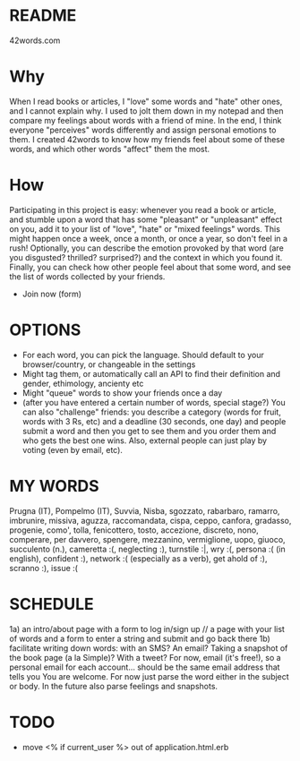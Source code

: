 README
======

42words.com

Why
===

When I read books or articles, I "love" some words and "hate" other ones, and I cannot explain why.
I used to jolt them down in my notepad and then compare my feelings about words with a friend of mine.
In the end, I think everyone "perceives" words differently and assign personal emotions to them.
I created 42words to know how my friends feel about some of these words, and which other words "affect" them the most.

How
===

Participating in this project is easy: whenever you read a book or article, and stumble upon a word that has some "pleasant" or "unpleasant" effect on you, add it to your list of "love", "hate" or "mixed feelings" words. This might happen once a week, once a month, or once a year, so don't feel in a rush!
Optionally, you can describe the emotion provoked by that word (are you disgusted? thrilled? surprised?) and the context in which you found it.
Finally, you can check how other people feel about that some word, and see the list of words collected by your friends.

* Join now (form)



OPTIONS
=======

* For each word, you can pick the language. Should default to your browser/country, or changeable in the settings
* Might tag them, or automatically call an API to find their definition and gender, ethimology, ancienty etc
* Might "queue" words to show your friends once a day
* (after you have entered a certain number of words, special stage?) You can also "challenge" friends: you describe a category (words for fruit, words with 3 Rs, etc) and a deadline (30 seconds, one day) and people submit a word and then you get to see them and you order them and who gets the best one wins. Also, external people can just play by voting (even by email, etc).


MY WORDS
========

Prugna (IT), Pompelmo (IT), Suvvia, Nisba, sgozzato, rabarbaro, ramarro, imbrunire, missiva, aguzza, raccomandata, cispa, ceppo, canfora, gradasso, progenie, como', tolla, fenicottero, tosto, accezione, discreto, nono, comperare, per davvero, spengere, mezzanino, vermiglione, uopo, giuoco, succulento (n.), cameretta :(, neglecting :), turnstile :|, wry :(, persona :( (in english), confident :), network :( (especially as a verb), get ahold of :), scranno :), issue :(

SCHEDULE
========

1a) an intro/about page with a form to log in/sign up // a page with your list of words and a form to enter a string and submit and go back there
1b) facilitate writing down words: with an SMS? An email? Taking a snapshot of the book page (a la Simple)? With a tweet? For now, email (it's free!), so a personal email for each account... should be the same email address that tells you You are welcome. For now just parse the word either in the subject or body. In the future also parse feelings and snapshots.

TODO
====

* move <% if current_user %> out of application.html.erb

